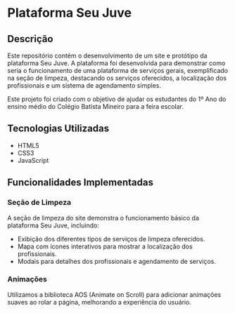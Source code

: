 # Plataforma Seu Juve

## Descrição

Este repositório contém o desenvolvimento de um site e protótipo da plataforma Seu Juve. A plataforma foi desenvolvida para demonstrar como seria o funcionamento de uma plataforma de serviços gerais, exemplificado na seção de limpeza, destacando os serviços oferecidos, a localização dos profissionais e um sistema de agendamento simples.

Este projeto foi criado com o objetivo de ajudar os estudantes do 1º Ano do ensino médio do Colégio Batista Mineiro para a feira escolar. 

## Tecnologias Utilizadas

- HTML5
- CSS3
- JavaScript


## Funcionalidades Implementadas

### Seção de Limpeza

A seção de limpeza do site demonstra o funcionamento básico da plataforma Seu Juve, incluindo:

- Exibição dos diferentes tipos de serviços de limpeza oferecidos.
- Mapa com ícones interativos para mostrar a localização dos profissionais.
- Modais para detalhes dos profissionais e agendamento de serviços.

### Animações

Utilizamos a biblioteca AOS (Animate on Scroll) para adicionar animações suaves ao rolar a página, melhorando a experiência do usuário.


